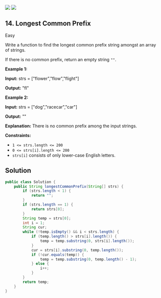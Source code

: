 [![](https://img.shields.io/github/stars/LeetCode-Top-Interview-150/LeetCode-Top-Interview-150?label=Stars&style=flat-square)](https://github.com/LeetCode-Top-Interview-150/LeetCode-Top-Interview-150)
[![](https://img.shields.io/github/forks/LeetCode-Top-Interview-150/LeetCode-Top-Interview-150?label=Fork%20me%20on%20GitHub%20&style=flat-square)](https://github.com/LeetCode-Top-Interview-150/LeetCode-Top-Interview-150/fork)

## 14\. Longest Common Prefix

Easy

Write a function to find the longest common prefix string amongst an array of strings.

If there is no common prefix, return an empty string `""`.

**Example 1:**

**Input:** strs = ["flower","flow","flight"]

**Output:** "fl" 

**Example 2:**

**Input:** strs = ["dog","racecar","car"]

**Output:** ""

**Explanation:** There is no common prefix among the input strings. 

**Constraints:**

*   `1 <= strs.length <= 200`
*   `0 <= strs[i].length <= 200`
*   `strs[i]` consists of only lower-case English letters.

## Solution

```java
public class Solution {
    public String longestCommonPrefix(String[] strs) {
        if (strs.length < 1) {
            return "";
        }
        if (strs.length == 1) {
            return strs[0];
        }
        String temp = strs[0];
        int i = 1;
        String cur;
        while (!temp.isEmpty() && i < strs.length) {
            if (temp.length() > strs[i].length()) {
                temp = temp.substring(0, strs[i].length());
            }
            cur = strs[i].substring(0, temp.length());
            if (!cur.equals(temp)) {
                temp = temp.substring(0, temp.length() - 1);
            } else {
                i++;
            }
        }
        return temp;
    }
}
```